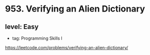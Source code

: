 # 953. Verifying an Alien Dictionary
## level: Easy

- tag: Programming Skills I

https://leetcode.com/problems/verifying-an-alien-dictionary/

